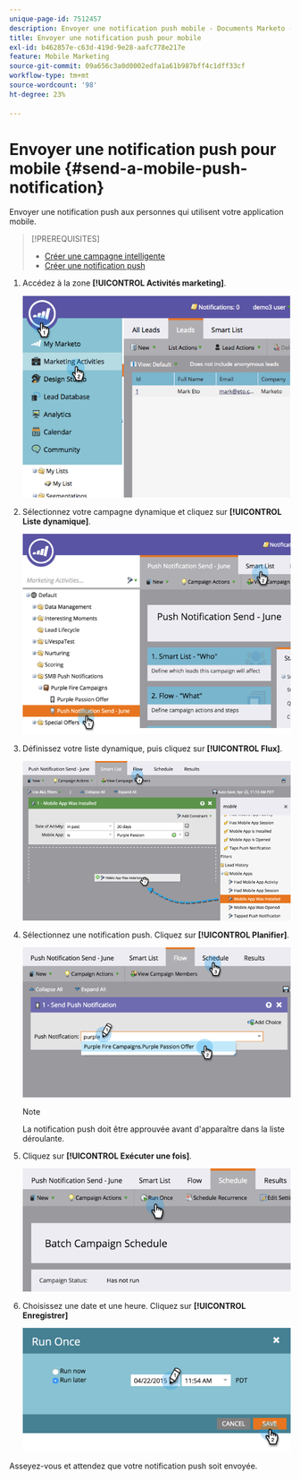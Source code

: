 ```yaml
---
unique-page-id: 7512457
description: Envoyer une notification push mobile - Documents Marketo - Documentation du produit
title: Envoyer une notification push pour mobile
exl-id: b462857e-c63d-419d-9e28-aafc778e217e
feature: Mobile Marketing
source-git-commit: 09a656c3a0d0002edfa1a61b987bff4c1dff33cf
workflow-type: tm+mt
source-wordcount: '98'
ht-degree: 23%

---
```


# Envoyer une notification push pour mobile {#send-a-mobile-push-notification}

Envoyer une notification push aux personnes qui utilisent votre application mobile.

>[!PREREQUISITES]
>
>* [Créer une campagne intelligente](/help/marketo/product-docs/core-marketo-concepts/smart-campaigns/creating-a-smart-campaign/create-a-new-smart-campaign.md)
>* [Créer une notification push](/help/marketo/product-docs/mobile-marketing/push-notifications/create-a-push-notification.md)

1. Accédez à la zone **[!UICONTROL Activités marketing]**.

   ![](assets/image2015-4-22-18-3a31-3a54.png)

1. Sélectionnez votre campagne dynamique et cliquez sur **[!UICONTROL Liste dynamique]**.

   ![](assets/image2015-4-23-17-3a57-3a46.png)

1. Définissez votre liste dynamique, puis cliquez sur **[!UICONTROL Flux]**.

   ![](assets/image2015-4-22-18-3a33-3a13.png)

1. Sélectionnez une notification push. Cliquez sur **[!UICONTROL Planifier]**.

   ![](assets/image2015-4-22-18-3a33-3a38.png)

   >[!NOTE]
   >
   >La notification push doit être approuvée avant d&#39;apparaître dans la liste déroulante.

1. Cliquez sur **[!UICONTROL Exécuter une fois]**.

   ![](assets/image2015-4-23-18-3a0-3a54.png)

1. Choisissez une date et une heure. Cliquez sur **[!UICONTROL Enregistrer]**

   ![](assets/image2015-4-23-18-3a1-3a33.png)

Asseyez-vous et attendez que votre notification push soit envoyée.
